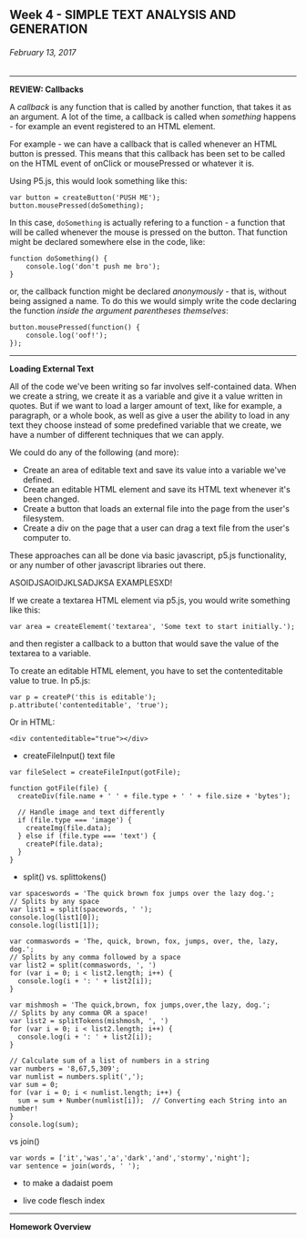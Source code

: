 ## Week 4 - SIMPLE TEXT ANALYSIS AND GENERATION

###### February 13, 2017

------

**REVIEW: Callbacks**

A *callback* is any function that is called by another function, that takes it as an argument. A lot of the time, a callback is called when *something* happens - for example an event registered to an HTML element.

For example - we can have a callback that is called whenever an HTML button is pressed. This means that this callback has been set to be called on the HTML event of onClick or mousePressed or whatever it is.

Using P5.js, this would look something like this:

```
var button = createButton('PUSH ME');
button.mousePressed(doSomething);
```

In this case, `doSomething` is actually refering to a function - a function that will be called whenever the mouse is pressed on the button. That function might be declared somewhere else in the code, like:

```
function doSomething() {
	console.log('don't push me bro');
}
```

or, the callback function might be declared *anonymously* - that is, without being assigned a name. To do this we would simply write the code declaring the function *inside the argument parentheses themselves*: 

```
button.mousePressed(function() {
	console.log('oof!');
});
```

------

**Loading External Text**

All of the code we've been writing so far involves self-contained data. When we create a string, we create it as a variable and give it a value written in quotes. But if we want to load a larger amount of text, like for example, a paragraph, or a whole book, as well as give a user the ability to load in any text they choose instead of some predefined variable that we create, we have a number of different techniques that we can apply.

We could do any of the following (and more):
* Create an area of editable text and save its value into a variable we've defined.
* Create an editable HTML element and save its HTML text whenever it's been changed.
* Create a button that loads an external file into the page from the user's filesystem.
* Create a div on the page that a user can drag a text file from the user's computer to.

These approaches can all be done via basic javascript, p5.js functionality, or any number of other javascript libraries out there.

ASOIDJSAOIDJKLSADJKSA EXAMPLESXD!

If we create a textarea HTML element via p5.js, you would write something like this:

```
var area = createElememt('textarea', 'Some text to start initially.');
```

and then register a callback to a button that would save the value of the textarea to a variable.

To create an editable HTML element, you have to set the contenteditable value to true. In p5.js:

```
var p = createP('this is editable');
p.attribute('contenteditable', 'true');
```

Or in HTML:

```<div contenteditable="true"></div>```


- createFileInput() text file

```
var fileSelect = createFileInput(gotFile);

function gotFile(file) {
  createDiv(file.name + ' ' + file.type + ' ' + file.size + 'bytes');

  // Handle image and text differently
  if (file.type === 'image') {
    createImg(file.data);
  } else if (file.type === 'text') {
    createP(file.data);
  }
}
```

- split() vs. splittokens()

```
var spaceswords = 'The quick brown fox jumps over the lazy dog.';
// Splits by any space
var list1 = split(spacewords, ' ');
console.log(list1[0]);
console.log(list1[1]);

var commaswords = 'The, quick, brown, fox, jumps, over, the, lazy, dog.';
// Splits by any comma followed by a space
var list2 = split(commaswords, ', ')
for (var i = 0; i < list2.length; i++) {
  console.log(i + ': ' + list2[i]);
}

var mishmosh = 'The quick,brown, fox jumps,over,the lazy, dog.';
// Splits by any comma OR a space!
var list2 = splitTokens(mishmosh, ', ')
for (var i = 0; i < list2.length; i++) {
  console.log(i + ': ' + list2[i]);
}

// Calculate sum of a list of numbers in a string
var numbers = '8,67,5,309';
var numlist = numbers.split(',');
var sum = 0;
for (var i = 0; i < numlist.length; i++) {
  sum = sum + Number(numlist[i]);  // Converting each String into an number!
}
console.log(sum);
```

vs join()

```
var words = ['it','was','a','dark','and','stormy','night'];
var sentence = join(words, ' ');
```

- to make a dadaist poem



- live code flesch index



------

**Homework Overview**